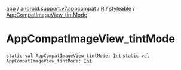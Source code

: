 [app](../../../index.md) / [android.support.v7.appcompat](../../index.md) / [R](../index.md) / [styleable](index.md) / [AppCompatImageView_tintMode](./-app-compat-image-view_tint-mode.md)

# AppCompatImageView_tintMode

`static val AppCompatImageView_tintMode: `[`Int`](https://kotlinlang.org/api/latest/jvm/stdlib/kotlin/-int/index.html)
`static val AppCompatImageView_tintMode: `[`Int`](https://kotlinlang.org/api/latest/jvm/stdlib/kotlin/-int/index.html)